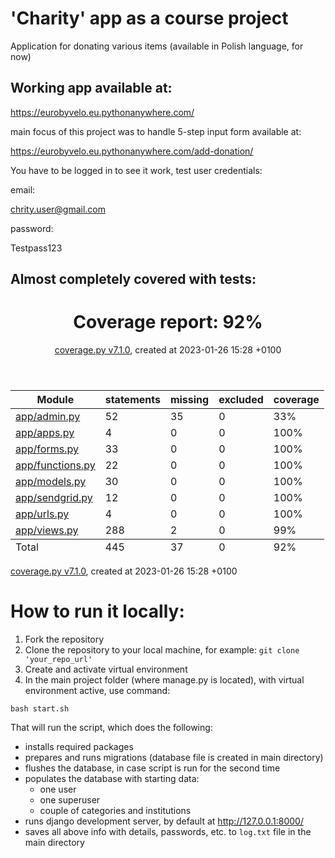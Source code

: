 # 'Charity' app as a course project
Application for donating various items (available in Polish language, for now)

## Working app available at:
https://eurobyvelo.eu.pythonanywhere.com/

main focus of this project was to handle 5-step input form available at:

https://eurobyvelo.eu.pythonanywhere.com/add-donation/

You have to be logged in to see it work, test user credentials:

email:

chrity.user@gmail.com

password:

Testpass123

## Almost completely covered with tests:

<header>
    <div class="content">
        <h1>Coverage report:
            <span class="pc_cov">92%</span>
        </h1>
        <p class="text">
            <a class="nav" href="https://coverage.readthedocs.io">coverage.py v7.1.0</a>,
            created at 2023-01-26 15:28 +0100
        </p>
    </div>
</header>
<main id="index">
    <table class="index" data-sortable>
        <thead>
            <tr class="tablehead" title="Click to sort">
                <th class="name left" aria-sort="none" data-shortcut="n">Module</th>
                <th aria-sort="none" data-default-sort-order="descending" data-shortcut="s">statements</th>
                <th aria-sort="none" data-default-sort-order="descending" data-shortcut="m">missing</th>
                <th aria-sort="none" data-default-sort-order="descending" data-shortcut="x">excluded</th>
                <th class="right" aria-sort="none" data-shortcut="c">coverage</th>
            </tr>
        </thead>
        <tbody>
            <tr class="file">
                <td class="name left"><a href="d_5f5a17c013354698_admin_py.html">app/admin.py</a></td>
                <td>52</td>
                <td>35</td>
                <td>0</td>
                <td class="right" data-ratio="17 52">33%</td>
            </tr>
            <tr class="file">
                <td class="name left"><a href="d_5f5a17c013354698_apps_py.html">app/apps.py</a></td>
                <td>4</td>
                <td>0</td>
                <td>0</td>
                <td class="right" data-ratio="4 4">100%</td>
            </tr>
            <tr class="file">
                <td class="name left"><a href="d_5f5a17c013354698_forms_py.html">app/forms.py</a></td>
                <td>33</td>
                <td>0</td>
                <td>0</td>
                <td class="right" data-ratio="33 33">100%</td>
            </tr>
            <tr class="file">
                <td class="name left"><a href="d_5f5a17c013354698_functions_py.html">app/functions.py</a></td>
                <td>22</td>
                <td>0</td>
                <td>0</td>
                <td class="right" data-ratio="22 22">100%</td>
            </tr>
            <tr class="file">
                <td class="name left"><a href="d_5f5a17c013354698_models_py.html">app/models.py</a></td>
                <td>30</td>
                <td>0</td>
                <td>0</td>
                <td class="right" data-ratio="30 30">100%</td>
            </tr>
            <tr class="file">
                <td class="name left"><a href="d_5f5a17c013354698_sendgrid_py.html">app/sendgrid.py</a></td>
                <td>12</td>
                <td>0</td>
                <td>0</td>
                <td class="right" data-ratio="12 12">100%</td>
            </tr>
            <tr class="file">
                <td class="name left"><a href="d_5f5a17c013354698_urls_py.html">app/urls.py</a></td>
                <td>4</td>
                <td>0</td>
                <td>0</td>
                <td class="right" data-ratio="4 4">100%</td>
            </tr>
            <tr class="file">
                <td class="name left"><a href="d_5f5a17c013354698_views_py.html">app/views.py</a></td>
                <td>288</td>
                <td>2</td>
                <td>0</td>
                <td class="right" data-ratio="286 288">99%</td>
            </tr>
        </tbody>
        <tfoot>
            <tr class="total">
                <td class="name left">Total</td>
                <td>445</td>
                <td>37</td>
                <td>0</td>
                <td class="right" data-ratio="408 445">92%</td>
            </tr>
        </tfoot>
    </table>
</main>
<footer>
    <div class="content">
        <p>
            <a class="nav" href="https://coverage.readthedocs.io">coverage.py v7.1.0</a>,
            created at 2023-01-26 15:28 +0100
        </p>
    </div>
</footer>



# How to run it locally:
1. Fork the repository
2. Clone the repository to your local machine, for example:
`git clone 'your_repo_url'`
3. Create and activate virtual environment
4. In the main project folder (where manage.py is located), with virtual environment active, use command:

`bash start.sh`

That will run the script, which does the following:
- installs required packages
- prepares and runs migrations (database file is created in main directory)
- flushes the database, in case script is run for the second time
- populates the database with starting data:
    - one user
    - one superuser
    - couple of categories and institutions
- runs django development server, by default at http://127.0.0.1:8000/
- saves all above info with details, passwords, etc. to `log.txt` file in the main directory



